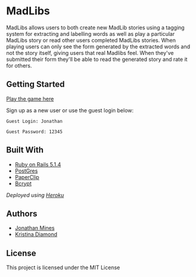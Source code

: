 MadLibs
===============
MadLibs allows users to both create new MadLib stories using a tagging system for extracting and labelling words as well as play a particular MadLibs story or read other users completed MadLibs stories. When playing users can only see the form generated by the extracted words and not the story itself, giving users that real Madlibs feel. When they've submitted their form they'll be able to read the generated story and rate it for others.

## Getting Started
[Play the game here](https://still-wave-78265.herokuapp.com/)

Sign up as a new user or use the guest login below:

`Guest Login: Jonathan`

`Guest Password: 12345`

## Built With
* [Ruby on Rails 5.1.4](https://rubyonrails.org/)
* [PostGres](https://www.postgresql.org/)
* [PaperClip](https://github.com/thoughtbot/paperclip)
* [Bcrypt](https://github.com/codahale/bcrypt-ruby)

*Deployed using [Heroku](https://dashboard.heroku.com/login)*

## Authors
* [Jonathan Mines](https://github.com/MinesJA)
* [Kristina Diamond](https://github.com/krdiamond)

## License
This project is licensed under the MIT License

